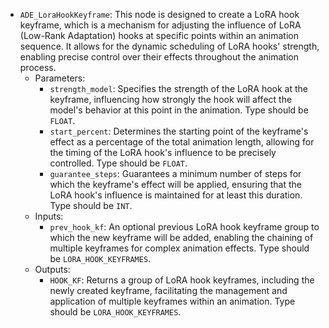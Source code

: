 - `ADE_LoraHookKeyframe`: This node is designed to create a LoRA hook keyframe, which is a mechanism for adjusting the influence of LoRA (Low-Rank Adaptation) hooks at specific points within an animation sequence. It allows for the dynamic scheduling of LoRA hooks' strength, enabling precise control over their effects throughout the animation process.
    - Parameters:
        - `strength_model`: Specifies the strength of the LoRA hook at the keyframe, influencing how strongly the hook will affect the model's behavior at this point in the animation. Type should be `FLOAT`.
        - `start_percent`: Determines the starting point of the keyframe's effect as a percentage of the total animation length, allowing for the timing of the LoRA hook's influence to be precisely controlled. Type should be `FLOAT`.
        - `guarantee_steps`: Guarantees a minimum number of steps for which the keyframe's effect will be applied, ensuring that the LoRA hook's influence is maintained for at least this duration. Type should be `INT`.
    - Inputs:
        - `prev_hook_kf`: An optional previous LoRA hook keyframe group to which the new keyframe will be added, enabling the chaining of multiple keyframes for complex animation effects. Type should be `LORA_HOOK_KEYFRAMES`.
    - Outputs:
        - `HOOK_KF`: Returns a group of LoRA hook keyframes, including the newly created keyframe, facilitating the management and application of multiple keyframes within an animation. Type should be `LORA_HOOK_KEYFRAMES`.
